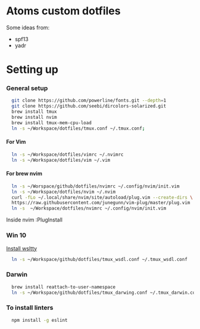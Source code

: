 Atoms custom dotfiles
========
Some ideas from:
* spf13
* yadr

# Setting up

### General setup
```bash
  git clone https://github.com/powerline/fonts.git --depth=1
  git clone https://github.com/seebi/dircolors-solarized.git
  brew install tmux
  brew install nvim
  brew install tmux-mem-cpu-load
  ln -s ~/Workspace/dotfiles/tmux.conf ~/.tmux.conf;
```
#### For Vim
```bash
  ln -s ~/Workspace/dotfiles/vimrc ~/.nvimrc
  ln -s ~/Workspace/dotfiles/vim ~/.vim
```

#### For brew nvim
```bash
  ln -s ~/Worspace/github/dotfiles/nvimrc ~/.config/nvim/init.vim  
  ln -s ~/Workspace/dotfiles/nvim ~/.nvim
  curl -fLo ~/.local/share/nvim/site/autoload/plug.vim --create-dirs \
  https://raw.githubusercontent.com/junegunn/vim-plug/master/plug.vim
  ln -s  ~/Workspace/dotfiles/nvimrc ~/.config/nvim/init.vim
```
Inside nvim :PlugInstall


### Win 10

[Install wsltty](https://github.com/mintty/wsltty)
```bash
  ln -s ~/Workspace/github/dotfiles/tmux_wsdl.conf ~/.tmux_wsdl.conf
```

### Darwin
```bash
  brew install reattach-to-user-namespace
  ln -s ~/Workspace/github/dotfiles/tmux_darwing.conf ~/.tmux_darwin.conf
```

### To install linters
```bash
  npm install -g eslint
```
